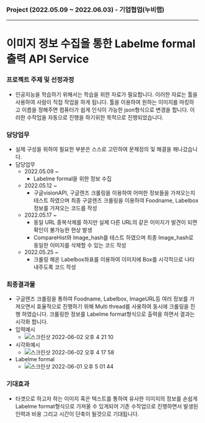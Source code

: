 ### Project (2022.05.09 ~ 2022.06.03) - 기업협업(누비랩)
- - -
# 이미지 정보 수집을 통한 Labelme formal출력 API Service

### 프로젝트 주제 및 선정과정
- 인공지능을 학습하기 위해서는 학습을 위한 자료가 필요합니다. 이러한 자료는 툴을 사용하여 사람이 직접 작업을 하게 됩니다. 
  툴을 이용하여 원하는 이미지를 마킹하고 이름을 정해주면 컴퓨터가 쉽게 인식이 가능한 json형식으로 변경을 합니다.
  이러한 수작업을 자동으로 진행을 하기위한 목적으로 진행되었습니다. 
  
### 담당업무
- 실제 구성을 위하여 필요한 부분은 스스로 고민하여 문제정의 및 해결을 해나갔습니다. 
- 담당업무
  - 2022.05.09 ~
    - Labelme formal을 위한 정보 수집
  - 2022.05.12 ~
    - 구글visionAPI, 구글렌즈 크롤링을 이용하여 어떠한 정보들을 가져오는지 테스트 하였으며 최종 구글렌즈 크롤링을 이용하여 Foodname, Labelbox 정보를 가져오는 코드를 작성
  - 2022.05.17 ~
    - 동일 URL 중복삭제를 하지만 실제 다른 URL의 같은 이미지가 발견이 되면 확인이 불가능한 현상 발생
    - CompareHist와 Image_hash를 테스트 하였으며 최종 Image_hash로 동일한 이미지를 삭제할 수 있는 코드 작성
  - 2022.05.25 ~
    - 크롤링 해온 Labelbox좌표를 이용하여 이미지에 Box를 시각적으로 나타내주도록 코드 작성 

### 최종결과물
- 구글렌즈 크롤링을 통하여 Foodname, Labelbox, ImageURL등 여러 정보를 가져오면서 
  효율적으로 진행하기 위해 Multi thread를 사용하여 동시에 크롤링을 진행 하였습니다. 
  크롤링한 정보를 Labelme format형식으로 출력을 하면서 결과는 시각화 합니다.
- 입력예시
  - ![스크린샷 2022-06-02 오후 4 21 10](https://user-images.githubusercontent.com/78893090/172085969-015338a6-5556-45ea-8bd2-e2cc888c6ac8.png)
- 시각화예시
  - ![스크린샷 2022-06-02 오후 4 17 58](https://user-images.githubusercontent.com/78893090/172085985-3d80d0ee-8014-4e03-b37d-d9f43cbf44f8.png)
- Labelme formal
  -  ![스크린샷 2022-06-01 오후 5 01 44](https://user-images.githubusercontent.com/78893090/172086032-38992d73-dc41-420d-a951-da1fa69d1c93.png)

### 기대효과
- 타겟으로 하고자 하는 이미지 혹은 텍스트를 통하여 유사한 이미지의 정보를 손쉽게 Labelme format형식으로 가져올 수 있게되어 
  기존 수작업으로 진행하면서 발생된 인력과 비용 그리고 시간이 단축이 될것으로 기대됩니다. 
